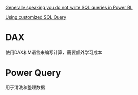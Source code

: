 [Generally speaking you do not write SQL queries in Power BI.](https://community.fabric.microsoft.com/t5/Desktop/New-to-BI-Writing-SQL-queries-to-parse-data-I-am-obviously/td-p/41415)

[Using customized SQL Query](https://learn.microsoft.com/en-us/azure/databricks/partners/bi/power-bi#using-a-custom-sql-query)
# DAX
使用DAX和M语言来编写计算，需要额外学习成本

# Power Query
用于清洗和整理数据
